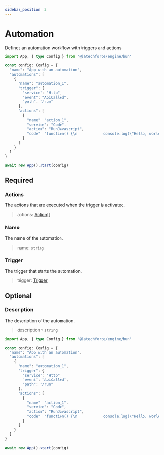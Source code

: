 ```yaml
---
sidebar_position: 3
---
```


# Automation

Defines an automation workflow with triggers and actions

```ts
import App, { type Config } from '@latechforce/engine/bun'

const config: Config = {
  "name": "App with an automation",
  "automations": [
    {
      "name": "automation_1",
      "trigger": {
        "service": "Http",
        "event": "ApiCalled",
        "path": "/run"
      },
      "actions": [
        {
          "name": "action_1",
          "service": "Code",
          "action": "RunJavascript",
          "code": "function() {\n            console.log(\"Hello, world!\");\n          }"
        }
      ]
    }
  ]
}

await new App().start(config)
```
## Required

### Actions

The actions that are executed when the trigger is activated.
>actions: [Action](/api/automation/action)[]

### Name

The name of the automation.
>name: `string`

### Trigger

The trigger that starts the automation.
>trigger: [Trigger](/api/automation/trigger)

## Optional

### Description

The description of the automation.
>description?: `string`

```ts
import App, { type Config } from '@latechforce/engine/bun'

const config: Config = {
  "name": "App with an automation",
  "automations": [
    {
      "name": "automation_1",
      "trigger": {
        "service": "Http",
        "event": "ApiCalled",
        "path": "/run"
      },
      "actions": [
        {
          "name": "action_1",
          "service": "Code",
          "action": "RunJavascript",
          "code": "function() {\n            console.log(\"Hello, world!\");\n          }"
        }
      ]
    }
  ]
}

await new App().start(config)
```
